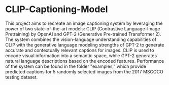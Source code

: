 # CLIP-Captioning-Model

This project aims to recreate an image captioning system by leveraging the power of two state-of-the-art models: CLIP (Contrastive Language–Image Pretraining) by OpenAI and GPT-2 (Generative Pre-trained Transformer 2). The system combines the vision-language understanding capabilities of CLIP with the generative language modeling strengths of GPT-2 to generate accurate and contextually relevant captions for images. CLIP is used to encode visual information into a semantic space, while GPT-2 generates natural language descriptions based on the encoded features. Performance of the system can be found in the folder "examples," which provide predicted captions for 5 randomly selected images from the 2017 MSCOCO testing dataset.
